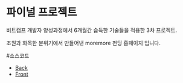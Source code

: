 # 파이널 프로젝트
비트캠프 개발자 양성과정에서 6개월간 습득한 기술들을 적용한 3차 프로젝트.

조원과 화목한 분위기에서 만들어낸 moremore 펀딩 홈페이지 입니다.

#소스코드
* [Back](/java/com/spring/more)
* [Front](/webapp)

